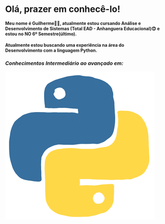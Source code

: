 # Olá, prazer em conhecê-lo!
#### Meu nome é Guilherme👨‍💻, atualmente estou cursando Análise e Desenvolvimento de Sistemas (Total EAD - Anhanguera Educacional)😊 e estou no NO 6º Semestre(último).
#### Atualmente estou buscando uma experiência na área do Desenvolvimento com a linguagem Python.

### *Conhecimentos Intermediário ao avançado em:*
![PYTHON](https://github.com/GuilhermeGuedesGAG/GuilhermeGuedesGAG/blob/main/gif%20python.gif)
